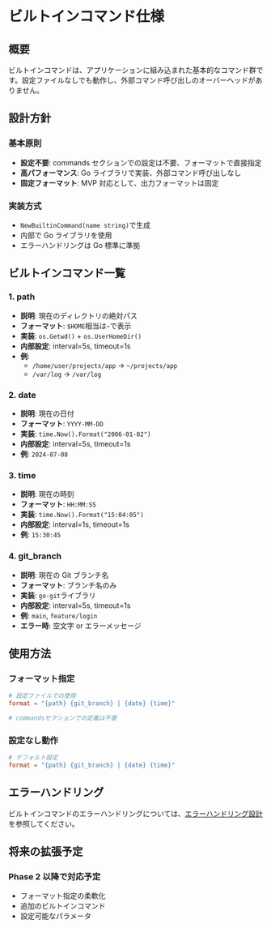 # ビルトインコマンド仕様

## 概要

ビルトインコマンドは、アプリケーションに組み込まれた基本的なコマンド群です。設定ファイルなしでも動作し、外部コマンド呼び出しのオーバーヘッドがありません。

## 設計方針

### 基本原則

- **設定不要**: commands セクションでの設定は不要、フォーマットで直接指定
- **高パフォーマンス**: Go ライブラリで実装、外部コマンド呼び出しなし
- **固定フォーマット**: MVP 対応として、出力フォーマットは固定

### 実装方式

- `NewBuiltinCommand(name string)`で生成
- 内部で Go ライブラリを使用
- エラーハンドリングは Go 標準に準拠

## ビルトインコマンド一覧

### 1. path

- **説明**: 現在のディレクトリの絶対パス
- **フォーマット**: `$HOME`相当は`~`で表示
- **実装**: `os.Getwd()` + `os.UserHomeDir()`
- **内部設定**: interval=5s, timeout=1s
- **例**:
  - `/home/user/projects/app` → `~/projects/app`
  - `/var/log` → `/var/log`

### 2. date

- **説明**: 現在の日付
- **フォーマット**: `YYYY-MM-DD`
- **実装**: `time.Now().Format("2006-01-02")`
- **内部設定**: interval=5s, timeout=1s
- **例**: `2024-07-08`

### 3. time

- **説明**: 現在の時刻
- **フォーマット**: `HH:MM:SS`
- **実装**: `time.Now().Format("15:04:05")`
- **内部設定**: interval=1s, timeout=1s
- **例**: `15:30:45`

### 4. git_branch

- **説明**: 現在の Git ブランチ名
- **フォーマット**: ブランチ名のみ
- **実装**: `go-git`ライブラリ
- **内部設定**: interval=5s, timeout=1s
- **例**: `main`, `feature/login`
- **エラー時**: 空文字 or エラーメッセージ

## 使用方法

### フォーマット指定

```toml
# 設定ファイルでの使用
format = "{path} {git_branch} | {date} {time}"

# commandsセクションでの定義は不要
```

### 設定なし動作

```toml
# デフォルト設定
format = "{path} {git_branch} | {date} {time}"
```

## エラーハンドリング

ビルトインコマンドのエラーハンドリングについては、[エラーハンドリング設計](./04-error-handling.md)を参照してください。

## 将来の拡張予定

### Phase 2 以降で対応予定

- フォーマット指定の柔軟化
- 追加のビルトインコマンド
- 設定可能なパラメータ
